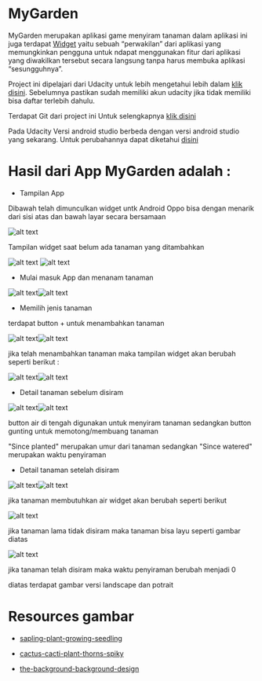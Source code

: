 # MyGarden

MyGarden merupakan aplikasi game menyiram tanaman dalam aplikasi ini juga terdapat [Widget](https://techijau.com/apa-itu-widget-android/) yaitu sebuah “perwakilan” dari aplikasi yang memungkinkan pengguna untuk ndapat menggunakan fitur dari aplikasi yang diwakilkan tersebut secara langsung tanpa harus membuka aplikasi “sesungguhnya”.

Project ini dipelajari dari Udacity untuk lebih mengetahui lebih dalam [klik disini](https://classroom.udacity.com/courses/ud855/lessons/f133dd92-8e3c-40b9-9d9d-545498638459/concepts/98627458-72ac-45a0-94ff-bca60428ccfc). Sebelumnya pastikan sudah memiliki akun udacity jika tidak memiliki bisa daftar terlebih dahulu.

Terdapat Git dari project ini Untuk selengkapnya [klik disini](https://github.com/udacity/AdvancedAndroid_MyGarden.git)

Pada Udacity Versi android studio berbeda dengan versi android studio yang sekarang. Untuk perubahannya dapat diketahui [disini](https://github.com/udacity/AdvancedAndroid_MyGarden/pull/21/files)

# Hasil dari App MyGarden adalah :

- Tampilan App

Dibawah telah dimunculkan widget untk Android Oppo bisa dengan menarik dari sisi atas dan bawah layar secara bersamaan

![alt text](MyGardenPicture/1.png)

Tampilan widget saat belum ada tanaman yang ditambahkan

![alt text](MyGardenPicture/7.png) ![alt text](MyGardenPicture/6.png)

- Mulai masuk App dan menanam tanaman

![alt text](MyGardenPicture/8.png)![alt text](MyGardenPicture/12.png)

- Memilih jenis tanaman

terdapat button + untuk menambahkan tanaman

![alt text](MyGardenPicture/9.png)![alt text](MyGardenPicture/13.png)

jika telah menambahkan tanaman maka tampilan widget akan berubah seperti berikut :

![alt text](MyGardenPicture/3.png)![alt text](MyGardenPicture/5.png)

- Detail tanaman sebelum disiram

![alt text](MyGardenPicture/10.png)![alt text](MyGardenPicture/14.png)

button air di tengah digunakan untuk menyiram tanaman sedangkan button gunting untuk memotong/membuang tanaman

"Since planted" merupakan umur dari tanaman sedangkan "Since watered" merupakan waktu penyiraman

- Detail tanaman setelah disiram

![alt text](MyGardenPicture/11.png)![alt text](MyGardenPicture/15.png)

jika tanaman membutuhkan air widget akan berubah seperti berikut

![alt text](MyGardenPicture/2.png)

jika tanaman lama tidak disiram maka tanaman bisa layu seperti gambar diatas

![alt text](MyGardenPicture/4.png)

jika tanaman telah disiram maka waktu penyiraman berubah menjadi 0

diatas terdapat gambar versi landscape dan potrait

# Resources gambar

 - [sapling-plant-growing-seedling](https://pixabay.com/vectors/sapling-plant-growing-seedling-154734/)
 
 - [cactus-cacti-plant-thorns-spiky](https://pixabay.com/vectors/cactus-cacti-plant-thorns-spiky-152378/)
 
 - [the-background-background-design](https://pixabay.com/vectors/the-background-background-design-352165/)
 




